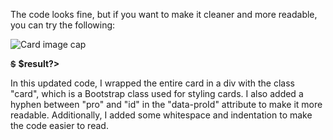 The code looks fine, but if you want to make it cleaner and more readable, you can try the following:

<div class="card">
  <div class="card-img-top" data-pro-id="<?php echo $product_id ?>">
    <img class="card-img-top-b" src="./upload/product/<?php echo $product_image1; ?>" alt="Card image cap">
  </div>
  <div class="card-body">
    <p class="card-text"><?php echo $product_name; ?></p>
    <p class="card-text">
      <b style="text-decoration: line-through; opacity:0.9; font-size:13px;">$<?php echo $product_old_price; ?></b>
      <b>$<?php echo $response->result?></b>
    </p>
  </div>
</div>

In this updated code, I wrapped the entire card in a div with the class "card", which is a Bootstrap class used for styling cards. I also added a hyphen between "pro" and "id" in the "data-proId" attribute to make it more readable. Additionally, I added some whitespace and indentation to make the code easier to read.